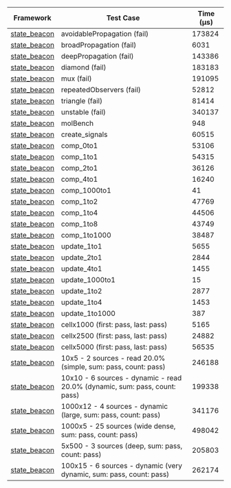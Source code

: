 | Framework | Test Case | Time (μs) |
| --- | --- | --- |
| [state_beacon](https://github.com/jinyus/dart_beacon) | avoidablePropagation (fail) | 173824 |
| [state_beacon](https://github.com/jinyus/dart_beacon) | broadPropagation (fail) | 6031 |
| [state_beacon](https://github.com/jinyus/dart_beacon) | deepPropagation (fail) | 143386 |
| [state_beacon](https://github.com/jinyus/dart_beacon) | diamond (fail) | 183183 |
| [state_beacon](https://github.com/jinyus/dart_beacon) | mux (fail) | 191095 |
| [state_beacon](https://github.com/jinyus/dart_beacon) | repeatedObservers (fail) | 52812 |
| [state_beacon](https://github.com/jinyus/dart_beacon) | triangle (fail) | 81414 |
| [state_beacon](https://github.com/jinyus/dart_beacon) | unstable (fail) | 340137 |
| [state_beacon](https://github.com/jinyus/dart_beacon) | molBench | 948 |
| [state_beacon](https://github.com/jinyus/dart_beacon) | create_signals | 60515 |
| [state_beacon](https://github.com/jinyus/dart_beacon) | comp_0to1 | 53106 |
| [state_beacon](https://github.com/jinyus/dart_beacon) | comp_1to1 | 54315 |
| [state_beacon](https://github.com/jinyus/dart_beacon) | comp_2to1 | 36126 |
| [state_beacon](https://github.com/jinyus/dart_beacon) | comp_4to1 | 16240 |
| [state_beacon](https://github.com/jinyus/dart_beacon) | comp_1000to1 | 41 |
| [state_beacon](https://github.com/jinyus/dart_beacon) | comp_1to2 | 47769 |
| [state_beacon](https://github.com/jinyus/dart_beacon) | comp_1to4 | 44506 |
| [state_beacon](https://github.com/jinyus/dart_beacon) | comp_1to8 | 43749 |
| [state_beacon](https://github.com/jinyus/dart_beacon) | comp_1to1000 | 38487 |
| [state_beacon](https://github.com/jinyus/dart_beacon) | update_1to1 | 5655 |
| [state_beacon](https://github.com/jinyus/dart_beacon) | update_2to1 | 2844 |
| [state_beacon](https://github.com/jinyus/dart_beacon) | update_4to1 | 1455 |
| [state_beacon](https://github.com/jinyus/dart_beacon) | update_1000to1 | 15 |
| [state_beacon](https://github.com/jinyus/dart_beacon) | update_1to2 | 2877 |
| [state_beacon](https://github.com/jinyus/dart_beacon) | update_1to4 | 1453 |
| [state_beacon](https://github.com/jinyus/dart_beacon) | update_1to1000 | 387 |
| [state_beacon](https://github.com/jinyus/dart_beacon) | cellx1000 (first: pass, last: pass) | 5165 |
| [state_beacon](https://github.com/jinyus/dart_beacon) | cellx2500 (first: pass, last: pass) | 24882 |
| [state_beacon](https://github.com/jinyus/dart_beacon) | cellx5000 (first: pass, last: pass) | 56535 |
| [state_beacon](https://github.com/jinyus/dart_beacon) | 10x5 - 2 sources - read 20.0% (simple, sum: pass, count: pass) | 246188 |
| [state_beacon](https://github.com/jinyus/dart_beacon) | 10x10 - 6 sources - dynamic - read 20.0% (dynamic, sum: pass, count: pass) | 199338 |
| [state_beacon](https://github.com/jinyus/dart_beacon) | 1000x12 - 4 sources - dynamic (large, sum: pass, count: pass) | 341176 |
| [state_beacon](https://github.com/jinyus/dart_beacon) | 1000x5 - 25 sources (wide dense, sum: pass, count: pass) | 498042 |
| [state_beacon](https://github.com/jinyus/dart_beacon) | 5x500 - 3 sources (deep, sum: pass, count: pass) | 205803 |
| [state_beacon](https://github.com/jinyus/dart_beacon) | 100x15 - 6 sources - dynamic (very dynamic, sum: pass, count: pass) | 262174 |

